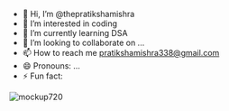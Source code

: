 - 👋 Hi, I’m @thepratikshamishra
- 👀 I’m interested in coding
- 🌱 I’m currently learning DSA
- 💞️ I’m looking to collaborate on ...
- 📫 How to reach me pratikshamishra338@gmail.com
- 😄 Pronouns: ...
- ⚡ Fun fact:

<!---
thepratikshamishra/thepratikshamishra is a ✨ special ✨ repository because its `README.md` (this file) appears on your GitHub profile.
You can click the Preview link to take a look at your changes.
--->
![mockup720](https://github.com/thepratikshamishra/MyPortfolio/blob/e15787f162831449a85b0f2a62de7b455ee59687/assets/images/projects/portfolio1.PNG)
